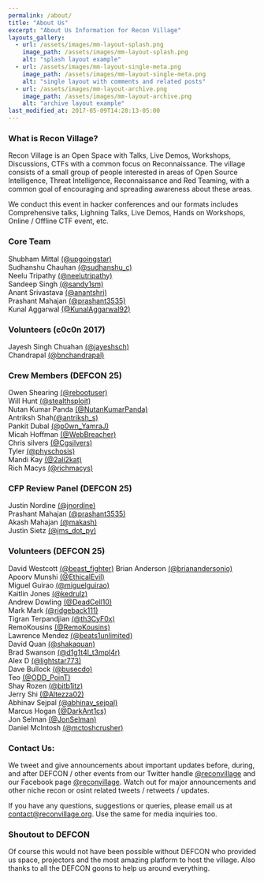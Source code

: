 ```yaml
---
permalink: /about/
title: "About Us"
excerpt: "About Us Information for Recon Village"
layouts_gallery:
  - url: /assets/images/mm-layout-splash.png
    image_path: /assets/images/mm-layout-splash.png
    alt: "splash layout example"
  - url: /assets/images/mm-layout-single-meta.png
    image_path: /assets/images/mm-layout-single-meta.png
    alt: "single layout with comments and related posts"
  - url: /assets/images/mm-layout-archive.png
    image_path: /assets/images/mm-layout-archive.png
    alt: "archive layout example"
last_modified_at: 2017-05-09T14:28:13-05:00
---
```


### What is Recon Village?
Recon Village is an Open Space with Talks, Live Demos, Workshops, Discussions, CTFs with a common focus on Reconnaissance. The village consists of a small group of people interested in areas of Open Source Intelligence, Threat Intelligence, Reconnaissance and Red Teaming, with a common goal of encouraging and spreading awareness about these areas.

We conduct this event in hacker conferences and our formats includes Comprehensive talks, Lighning Talks, Live Demos, Hands on Workshops, Online / Offline CTF event, etc. 


### Core Team
Shubham Mittal [(@upgoingstar)](https://twitter.com/upgoingstar)<br>
Sudhanshu Chauhan [(@sudhanshu_c)](https://twitter.com/sudhanshu_c)<br>
Neelu Tripathy [(@neelutripathy)](https://twitter.com/neelutripathy)<br>
Sandeep Singh [(@sandy1sm)](https://twitter.com/sandy1sm)<br>
Anant Srivastava [(@anantshri)](https://twitter.com/anantshri)<br>
Prashant Mahajan [(@prashant3535)](https://twitter.com/prashant3535)<br>
Kunal Aggarwal [(@KunalAggarwal92)](https://twitter.com/KunalAggarwal92)


### Volunteers (c0c0n 2017)
Jayesh Singh Chuahan [(@jayeshsch)](https://twitter.com/jayeshsch)<br>
Chandrapal [(@bnchandrapal)](https://twitter.com/bnchandrapal)<br>


### Crew Members (DEFCON 25)
Owen Shearing [(@rebootuser)](https://twitter.com/rebootuser)<br>
Will Hunt [(@stealthsploit)](https://twitter.com/stealthsploit)<br>
Nutan Kumar Panda [(@NutanKumarPanda)](https://twitter.com/NutanKumarPanda)<br>
Antriksh Shah[(@antriksh_s)](https://twitter.com/antriksh_s)<br>
Pankit Dubal [(@p0wn_YamraJ)](https://twitter.com/p0wn_YamraJ)<br>
Micah Hoffman [(@WebBreacher)](https://twitter.com/WebBreacher)<br>
Chris silvers [(@Cgsilvers)](https://twitter.com/Cgsilvers)<br>
Tyler [(@physchosis)](https://twitter.com/physchosis)<br>
Mandi Kay [(@2ali2kat)](https://twitter.com/2ali2kat)<br>
Rich Macys [(@richmacys)](https://twitter.com/richmacys)


### CFP Review Panel (DEFCON 25)
Justin Nordine [(@jnordine)](https://twitter.com/jnordine)<br>
Prashant Mahajan [(@prashant3535)](https://twitter.com/prashant3535)<br>
Akash Mahajan [(@makash)](https://twitter.com/makash)<br>
Justin Sietz [(@jms_dot_py)](https://twitter.com/jms_dot_py)


### Volunteers (DEFCON 25)
David Westcott [(@beast_fighter)](https://twitter.com/beast_fighter)
Brian Anderson [(@brianandersonio)](https://twitter.com/brianandersonio)<br>
Apoorv Munshi [(@EthicalEvil)](https://twitter.com/EthicalEvil)<br>
Miguel Guirao [(@miguelguirao)](https://twitter.com/miguelguirao)<br>
Kaitlin Jones [(@kedrulz)](https://twitter.com/kedrulz)<br>
Andrew Dowling [(@DeadCell10)](https://twitter.com/DeadCell10)<br>
Mark Mark [(@ridgeback111)](https://twitter.com/ridgeback111)<br>
Tigran Terpandjian [(@th3CyF0x)](https://twitter.com/th3CyF0x)<br>
RemoKousins [(@RemoKousins)](https://twitter.com/RemoKousins)<br>
Lawrence Mendez [(@beats1unlimited)](https://twitter.com/beats1unlimited)<br>
David Quan [(@shakaquan)](https://twitter.com/shakaquan)<br>
Brad Swanson [(@d1g1t4l_t3mpl4r)](https://twitter.com/d1g1t4l_t3mpl4r)<br>
Alex D [(@lightstar773)](https://twitter.com/lightstar773)<br>
Dave Bullock [(@busecdo)](https://twitter.com/busecdo)<br>
Teo [(@ODD_PoinT)](https://twitter.com/ODD_PoinT)<br>
Shay Rozen [(@bitb1itz)](https://twitter.com/bitb1itz)<br>
Jerry Shi [(@Altezza02)](https://twitter.com/Altezza02)<br>
Abhinav Sejpal [(@abhinav_sejpal)](https://twitter.com/abhinav_sejpal)<br>
Marcus Hogan [(@DarkAnt1cs)](https://twitter.com/DarkAnt1cs)<br>
Jon Selman [(@JonSelman)](https://twitter.com/JonSelman)<br>
Daniel McIntosh [(@mctoshcrusher)](https://twitter.com/mctoshcrusher)


### Contact Us:
We tweet and give announcements about important updates before, during, and after DEFCON / other events from our Twitter handle [@reconvillage](https://twitter.com/reconvillage) and our Facebook page [@reconvillage](https://facebook.com/reconvillage). Watch out for major announcements and other niche recon or osint related tweets / retweets / updates.

If you have any questions, suggestions or queries, please email us at contact@reconvillage.org. Use the same for media inquiries too.


### Shoutout to DEFCON
Of course this would not have been possible without DEFCON who provided us space, projectors and the most amazing platform to host the village. Also thanks to all the DEFCON goons to help us around everything. 


